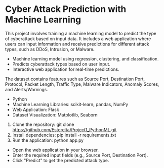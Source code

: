 # Cyber Attack Prediction with Machine Learning

This project involves training a machine learning model to predict the type of cyberattack based on input data. 
It includes a web application where users can input information and receive predictions for different attack types, such as DDoS, Intrusion, or Malware.

- Machine learning model using regression, clustering, and classification.
- Predicts cyberattack types based on user input.
- Interactive web application for real-time predictions.

The dataset contains features such as Source Port, Destination Port, Protocol, Packet Length, Traffic Type, Malware Indicators, Anomaly Scores, and Alerts/Warnings.

- Python
- Machine Learning Libraries: scikit-learn, pandas, NumPy
- Web Application: Flask
- Dataset Visualization: Matplotlib, Seaborn
  
1. Clone the repository:
   git clone https://github.com/Esterelta/Project1_PythonML.git
2. Install dependencies:
   pip install -r requirements.txt
3. Run the application:
   python app.py
   
- Open the web application in your browser.
- Enter the required input fields (e.g., Source Port, Destination Port).
- Click "Predict" to get the predicted attack type.

